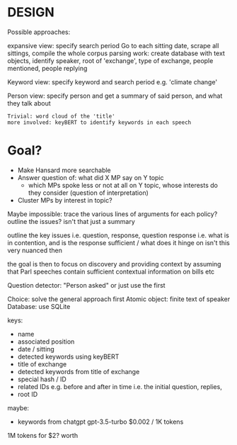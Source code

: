 # DESIGN

Possible approaches:

expansive view:
specify search period
Go to each sitting date, scrape all sittings, compile the whole corpus
parsing work: create database with text objects, identify speaker, root of 'exchange', type of exchange, people mentioned, people replying

Keyword view:
specify keyword and search period e.g. 'climate change'

Person view:
specify person and get a summary of said person, and what they talk about

	Trivial: word cloud of the 'title'
	more involved: keyBERT to identify keywords in each speech


# Goal?

- Make Hansard more searchable
- Answer question of: what did X MP say on Y topic
	- which MPs spoke less or not at all on Y topic, whose interests do they consider (question of interpretation)
- Cluster MPs by interest in topic?

Maybe impossible: trace the various lines of arguments for each policy? outline the issues?
isn't that just a summary

outline the key issues i.e. question, response, question response
i.e. what is in contention, and is the response sufficient / what does it hinge on
isn't this very nuanced then

the goal is then to focus on discovery and providing context by assuming that Parl speeches contain sufficient contextual information on bills etc


Question detector: "Person asked" or just use the first


Choice: solve the general approach first
Atomic object: finite text of speaker
Database: use SQLite

keys:
- name
- associated position
- date / sitting
- detected keywords using keyBERT
- title of exchange
- detected keywords from title of exchange
- special hash / ID
- related IDs e.g. before and after in time i.e. the initial question, replies, 
- root ID


maybe:
- keywords from chatgpt
gpt-3.5-turbo	$0.002 / 1K tokens

1M tokens for $2? worth


